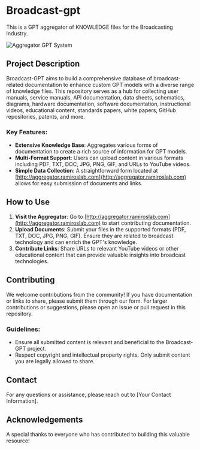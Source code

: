 # Broadcast-gpt
This is a GPT aggregator of KNOWLEDGE files for the Broadcasting Industry.


![Aggregator GPT System](https://github.com/videofeedback/broadcast-gpt/blob/main/images/aggregator_system.png)

## Project Description
Broadcast-GPT aims to build a comprehensive database of broadcast-related documentation to enhance custom GPT models with a diverse range of knowledge files. This repository serves as a hub for collecting user manuals, service manuals, API documentation, data sheets, schematics, diagrams, hardware documentation, software documentation, instructional videos, educational content, standards papers, white papers, GitHub repositories, patents, and more.

### Key Features:
- **Extensive Knowledge Base**: Aggregates various forms of documentation to create a rich source of information for GPT models.
- **Multi-Format Support**: Users can upload content in various formats including PDF, TXT, DOC, JPG, PNG, GIF, and URLs to YouTube videos.
- **Simple Data Collection**: A straightforward form located at [http://aggregator.ramiroslab.com](http://aggregator.ramiroslab.com) allows for easy submission of documents and links.

## How to Use
1. **Visit the Aggregator**: Go to [http://aggregator.ramiroslab.com](http://aggregator.ramiroslab.com) to start contributing documentation.
2. **Upload Documents**: Submit your files in the supported formats (PDF, TXT, DOC, JPG, PNG, GIF). Ensure they are related to broadcast technology and can enrich the GPT's knowledge.
3. **Contribute Links**: Share URLs to relevant YouTube videos or other educational content that can provide valuable insights into broadcast technologies.

## Contributing
We welcome contributions from the community! If you have documentation or links to share, please submit them through our form. For larger contributions or suggestions, please open an issue or pull request in this repository.

### Guidelines:
- Ensure all submitted content is relevant and beneficial to the Broadcast-GPT project.
- Respect copyright and intellectual property rights. Only submit content you are legally allowed to share.

## Contact
For any questions or assistance, please reach out to [Your Contact Information].

## Acknowledgements
A special thanks to everyone who has contributed to building this valuable resource!


